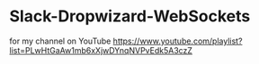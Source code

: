 # Slack-Dropwizard-WebSockets


for my channel on YouTube
https://www.youtube.com/playlist?list=PLwHtGaAw1mb6xXjwDYnqNVPvEdk5A3czZ